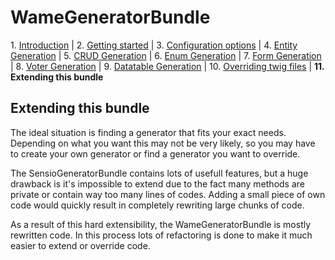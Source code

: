 WameGeneratorBundle
=====================

1\.  [Introduction](1_introduction.md#wamegeneratorbundle)
| 2.  [Getting started](2_getting_started.md#wamegeneratorbundle)
| 3.  [Configuration options](3_configuration.md#wamegeneratorbundle)
| 4.  [Entity Generation](4_entity_generation.md#wamegeneratorbundle)
| 5.  [CRUD Generation](5_crud_generation.md#wamegeneratorbundle)
| 6.  [Enum Generation](6_enum_generation.md#wamegeneratorbundle)
| 7.  [Form Generation](7_form_generation.md#wamegeneratorbundle)
| 8.  [Voter Generation](8_voter_generation.md#wamegeneratorbundle)
| 9.  [Datatable Generation](9_datatable_generation.md#wamegeneratorbundle)
| 10. [Overriding twig files](10_overriding_twig.md#wamegeneratorbundle)
| **11. Extending this bundle**


## Extending this bundle

The ideal situation is finding a generator that fits your exact needs. 
Depending on what you want this may not be very likely, so you may have
to create your own generator or find a generator you want to override.

The SensioGeneratorBundle contains lots of usefull features, but
a huge drawback is it's impossible to extend due to the fact
many methods are private or contain way too many lines of codes. Adding
a small piece of own code would quickly result in completely rewriting large
chunks of code.

As a result of this hard extensibility, the WameGeneratorBundle is
mostly rewritten code. In this process lots 
of refactoring is done to make it much easier to extend or override code.
